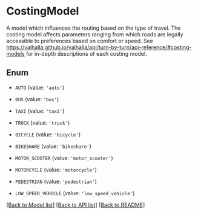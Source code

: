 # CostingModel

A model which influences the routing based on the type of travel. The costing model affects parameters ranging from which roads are legally accessible to preferences based on comfort or speed. See https://valhalla.github.io/valhalla/api/turn-by-turn/api-reference/#costing-models for in-depth descriptions of each costing model.

## Enum

* `AUTO` (value: `'auto'`)

* `BUS` (value: `'bus'`)

* `TAXI` (value: `'taxi'`)

* `TRUCK` (value: `'truck'`)

* `BICYCLE` (value: `'bicycle'`)

* `BIKESHARE` (value: `'bikeshare'`)

* `MOTOR_SCOOTER` (value: `'motor_scooter'`)

* `MOTORCYCLE` (value: `'motorcycle'`)

* `PEDESTRIAN` (value: `'pedestrian'`)

* `LOW_SPEED_VEHICLE` (value: `'low_speed_vehicle'`)

[[Back to Model list]](../README.md#documentation-for-models) [[Back to API list]](../README.md#documentation-for-api-endpoints) [[Back to README]](../README.md)



